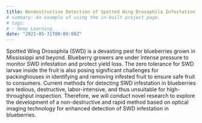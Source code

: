 ```yaml
---
title: Nondestructive Detection of Spotted Wing Drosophila Infestation in Blueberry Fruit Using Optical Imaging (2021-2023, USDA Specialty Crop Block Grant Program)
# summary: An example of using the in-built project page.
# tags:
# - Deep Learning
date: "2021-05-31T00:00:00Z"
---
```

Spotted Wing Drosophila (SWD) is a devasting pest for blueberries grown in Mississippi and beyond. Blueberry growers are under intense pressure to monitor SWD infestation and protect yield loss. The zero tolerance for SWD larvae inside the fruit is also posing significant challenges for packinghouses in identifying and removing infested fruit to ensure safe fruit to consumers. Current methods for detecting SWD infestation in blueberries are tedious, destructive, labor-intensive, and thus unsuitable for high-throughput inspection. Therefore, we will conduct novel research to explore the development of a non-destructive and rapid method based on optical imaging technology for enhanced detection of SWD infestation in blueberries. 
